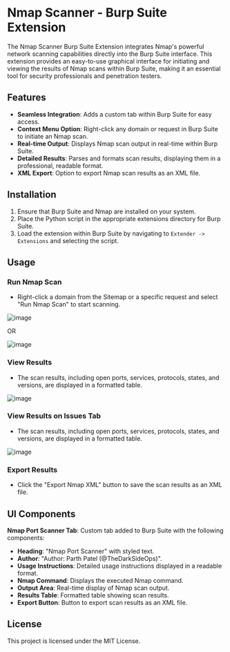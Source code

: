 # Nmap Scanner - Burp Suite Extension

The Nmap Scanner Burp Suite Extension integrates Nmap's powerful network scanning capabilities directly into the Burp Suite interface. This extension provides an easy-to-use graphical interface for initiating and viewing the results of Nmap scans within Burp Suite, making it an essential tool for security professionals and penetration testers.

## Features

- **Seamless Integration**: Adds a custom tab within Burp Suite for easy access.
- **Context Menu Option**: Right-click any domain or request in Burp Suite to initiate an Nmap scan.
- **Real-time Output**: Displays Nmap scan output in real-time within Burp Suite.
- **Detailed Results**: Parses and formats scan results, displaying them in a professional, readable format.
- **XML Export**: Option to export Nmap scan results as an XML file.

## Installation

1. Ensure that Burp Suite and Nmap are installed on your system.
2. Place the Python script in the appropriate extensions directory for Burp Suite.
3. Load the extension within Burp Suite by navigating to `Extender -> Extensions` and selecting the script.

## Usage

### Run Nmap Scan
- Right-click a domain from the Sitemap or a specific request and select "Run Nmap Scan" to start scanning.

![image](https://github.com/TheDarkSideOps/Nmap-Scanner---Burp-Suite-Extension/assets/128429716/f4c58cea-cc85-4b5d-93b4-f6a2d87da087)

OR

![image](https://github.com/TheDarkSideOps/Nmap-Scanner---Burp-Suite-Extension/assets/128429716/409a2111-3908-4611-8a78-b04eac345c8a)


### View Results
- The scan results, including open ports, services, protocols, states, and versions, are displayed in a formatted table.

![image](https://github.com/TheDarkSideOps/Nmap-Scanner---Burp-Suite-Extension/assets/128429716/bc6902ab-101e-49ec-9399-0ffdc9984747)


### View Results on Issues Tab
- The scan results, including open ports, services, protocols, states, and versions, are displayed in a formatted table.

![image](https://github.com/user-attachments/assets/4516e673-a5dd-40b1-bbc1-1043351a106d)


### Export Results
- Click the "Export Nmap XML" button to save the scan results as an XML file.

## UI Components

**Nmap Port Scanner Tab**: Custom tab added to Burp Suite with the following components:

- **Heading**: "Nmap Port Scanner" with styled text.
- **Author**: "Author: Parth Patel (@TheDarkSideOps)".
- **Usage Instructions**: Detailed usage instructions displayed in a readable format.
- **Nmap Command**: Displays the executed Nmap command.
- **Output Area**: Real-time display of Nmap scan output.
- **Results Table**: Formatted table showing scan results.
- **Export Button**: Button to export scan results as an XML file.

## License

This project is licensed under the MIT License.
